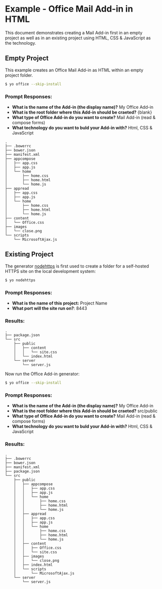 # Example - Office Mail Add-in in HTML

This document demonstrates creating a Mail Add-in first in an empty project as well as in an existing project using HTML, CSS & JavaScript as the technology.

## Empty Project

This example creates an Office Mail Add-in as HTML within an empty project folder.

```bash
$ yo office --skip-install
```

### Prompt Responses:

- **What is the name of the Add-in (the display name)?** My Office Add-in
- **What is the root folder where this Add-in should be craeted?** {blank} 
- **What type of Office Add-in do you want to create?** Mail Add-in (read & compose forms)
- **What technology do you want to buld your Add-in with?** Html, CSS & JavaScript

```
.
├── .bowerrc
├── bower.json
├── manifest.xml
├── appcompose
│   ├── app.css
│   ├── app.js
│   └── home
│       ├── home.css
│       ├── home.html
│       └── home.js
├── appread
│   ├── app.css
│   ├── app.js
│   └── home
│       ├── home.css
│       ├── home.html
│       └── home.js
├── content
│   └── Office.css
├── images
│   └── close.png
└── scripts
    └── MicrosoftAjax.js
```

## Existing Project

The generator [nodehttps](https://www.npmjs.com/package/generator-nodehttps) is first used to create a folder for a self-hosted HTTPS site on the local development system:

```bash
$ yo nodehttps
```

### Prompt Responses:

- **What is the name of this project:** Project Name
- **What port will the site run on?**: 8443

### Results:

```
.
├── package.json
└── src
    ├── public
    │   ├── content
    │   │   └── site.css
    │   └── index.html
    └── server
        └── server.js
```

Now run the Office Add-in generator:

```bash
$ yo office --skip-install
```
### Prompt Responses:

- **What is the name of the Add-in (the display name)?** My Office Add-in
- **What is the root folder where this Add-in should be craeted?** src/public 
- **What type of Office Add-in do you want to create?** Mail Add-in (read & compose forms)
- **What technology do you want to buld your Add-in with?** Html, CSS & JavaScript

### Results:

```
.
├── .bowerrc
├── bower.json
├── manifest.xml
├── package.json
└── src
    ├── public
    │   ├── appcompose
    │   │   ├── app.css
    │   │   ├── app.js
    │   │   └── home
    │   │       ├── home.css
    │   │       ├── home.html
    │   │       └── home.js
    │   ├── appread
    │   │   ├── app.css
    │   │   ├── app.js
    │   │   └── home
    │   │       ├── home.css
    │   │       ├── home.html
    │   │       └── home.js
    │   ├── content
    │   │   ├── Office.css
    │   │   └── site.css
    │   ├── images
    │   │   └── close.png
    │   ├── index.html
    │   └── scripts
    │       └── MicrosoftAjax.js
    └── server
        └── server.js
```